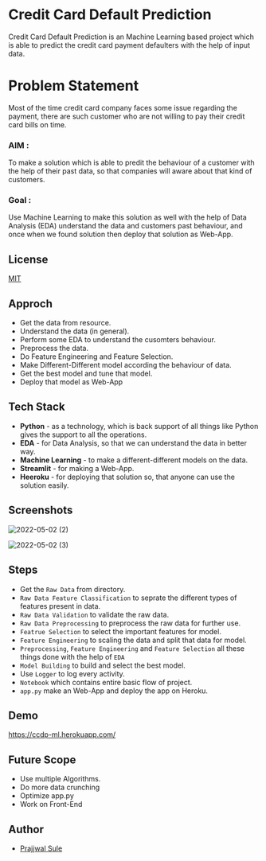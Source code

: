 
# Credit Card Default Prediction

Credit Card Default Prediction is an Machine Learning based project which is able to predict the credit card payment defaulters with the help of input data.

# Problem Statement

Most of the time credit card company faces some issue regarding the payment, there are such customer who are not willing to pay their credit card bills on time.

### AIM : 
To make a solution which is able to predit the behaviour of a customer with the help of their past data, so that companies will aware about that kind of customers.

### Goal :

Use Machine Learning to make this solution as well with the help of Data Analysis (EDA) understand the data and customers past behaviour, and once when we found solution then deploy that solution as Web-App.
## License

[MIT](https://choosealicense.com/licenses/mit/)


## Approch

- Get the data from resource.
- Understand the data (in general).
- Perform some EDA to understand the cusomters behaviour.
- Preprocess the data.
- Do Feature Engineering and Feature Selection. 
- Make Different-Different model according the behaviour of data.
- Get the best model and tune that model.
- Deploy that model as Web-App


## Tech Stack

- **Python**  - as a technology, which is back support of all things like Python gives the support to all the operations.
- **EDA**     - for Data Analysis, so that we can understand the data in better way.
- **Machine Learning** -  to make a different-different models on the data.
- **Streamlit** - for making a Web-App.
- **Heeroku** - for deploying that solution so, that anyone can use the solution easily.



## Screenshots
![2022-05-02 (2)](https://user-images.githubusercontent.com/81765165/166224932-e1877621-77d9-4433-80f0-84477c260886.png)

![2022-05-02 (3)](https://user-images.githubusercontent.com/81765165/166224808-f086ee51-035c-4be5-b42c-746261181189.png)


## Steps

- Get the `Raw Data` from directory.
- `Raw Data Feature Classification` to seprate the different types of features present in data.
- `Raw Data Validation` to validate the raw data.
- `Raw Data Preprocessing` to preprocess the raw data for further use.
- `Featrue Selection` to select the important features for model.
- `Feature Engineering` to scaling the data and split that data for model.
- `Preprocessing`, `Feature Engineering` and `Feature Selection` all these things done with the help of `EDA`
- `Model Building` to build and select the best model.
- Use `Logger` to log every activity.
- `Notebook` which contains entire basic flow of project.
- `app.py` make an Web-App and deploy the app on Heroku.

## Demo

https://ccdp-ml.herokuapp.com/


## Future Scope

- Use multiple Algorithms.
- Do more data crunching
- Optimize app.py
- Work on Front-End

## Author

- [Prajjwal Sule](https://www.github.com/PrajjwalSule21)

